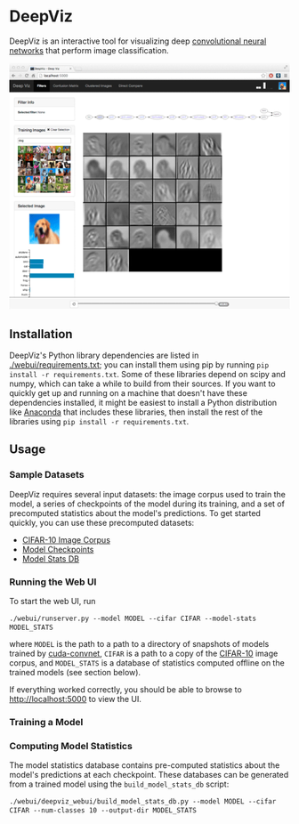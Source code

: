 # DeepViz

DeepViz is an interactive tool for visualizing deep [convolutional neural networks](https://en.wikipedia.org/wiki/Convolutional_neural_network) that perform image classification.

![Screenshot of Main UI](main_screenshot.png)


## Installation

DeepViz's Python library dependencies are listed in [./webui/requirements.txt](./webui/requirements.txt); you can install them using pip by running `pip install -r requirements.txt`.  Some of these libraries depend on scipy and numpy, which can take a while to build from their sources.  If you want to quickly get up and running on a machine that doesn't have these dependencies installed, it might be easiest to install a Python distribution like [Anaconda](https://store.continuum.io/cshop/anaconda/) that includes these libraries, then install the rest of the  libraries using `pip install -r requirements.txt`.

## Usage

### Sample Datasets

DeepViz requires several input datasets: the image corpus used to train the model, a series of checkpoints of the model during its training, and a set of precomputed statistics about the model's predictions.  To get started quickly, you can use these precomputed datasets:

- [CIFAR-10 Image Corpus](http://www.cs.toronto.edu/~kriz/cifar-10-py-colmajor.tar.gz)
- [Model Checkpoints](https://www.dropbox.com/s/t1ykv2r6i6n8ggg/80secModel41chkpts.tar.gz)
- [Model Stats DB](https://www.dropbox.com/s/n6e6dfsk09ojchz/stats_db_2013-12-11.tar.gz)


### Running the Web UI

To start the web UI, run

```
./webui/runserver.py --model MODEL --cifar CIFAR --model-stats MODEL_STATS
```

where `MODEL` is the path to a path to a directory of snapshots of models trained by [cuda-convnet](https://code.google.com/p/cuda-convnet/), `CIFAR` is a path to a copy of the [CIFAR-10](http://www.cs.toronto.edu/~kriz/cifar.html) image corpus, and `MODEL_STATS` is a database of statistics computed offline on the trained models (see section below).

If everything worked correctly, you should be able to browse to [http://localhost:5000](http://localhost:5000) to view the UI.

### Training a Model

### Computing Model Statistics

The model statistics database contains pre-computed statistics about the model's predictions at each checkpoint.  These databases can be generated from a trained model using the `build_model_stats_db` script:

```
./webui/deepviz_webui/build_model_stats_db.py --model MODEL --cifar CIFAR --num-classes 10 --output-dir MODEL_STATS
```